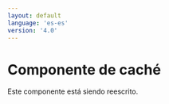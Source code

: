 ```yaml
---
layout: default
language: 'es-es'
version: '4.0'
---
```


# Componente de caché

Este componente está siendo reescrito.